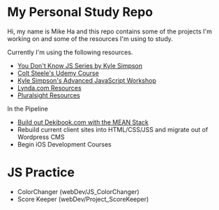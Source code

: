 # My Personal Study Repo
Hi, my name is Mike Ha and this repo contains some of the projects I'm working on and some of the resources I'm using to study.

Currently I'm using the following resources.
* [You Don't Know JS Series by Kyle Simpson](https://github.com/getify/You-Dont-Know-JS)
* [Colt Steele's Udemy Course](https://www.udemy.com/the-web-developer-bootcamp)
* [Kyle Simpson's Advanced JavaScript Workshop](https://frontendmasters.com/courses/javascript-foundations/)
* [Lynda.com Resources](https://www.lynda.com)
* [Pluralsight Resources](https://www.pluralsight.com)

In the Pipeline
* [Build out Dekibook.com with the MEAN Stack](https://www.dekibook.com)
* Rebuild current client sites into HTML/CSS/JSS and migrate out of Wordpress CMS
* Begin iOS Development Courses

# JS Practice
* ColorChanger (webDev/JS_ColorChanger)
* Score Keeper (webDev/Project_ScoreKeeper)